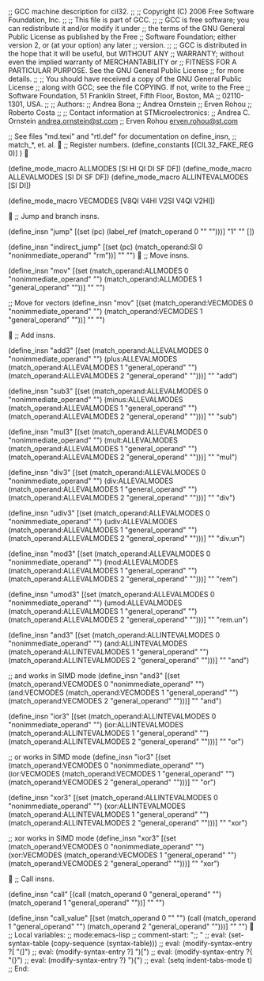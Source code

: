 ;; GCC machine description for cil32.
;;
;;    Copyright (C) 2006 Free Software Foundation, Inc.
;;
;; This file is part of GCC.
;;
;; GCC is free software; you can redistribute it and/or modify it under
;; the terms of the GNU General Public License as published by the Free
;; Software Foundation; either version 2, or (at your option) any later
;; version.
;;
;; GCC is distributed in the hope that it will be useful, but WITHOUT ANY
;; WARRANTY; without even the implied warranty of MERCHANTABILITY or
;; FITNESS FOR A PARTICULAR PURPOSE.  See the GNU General Public License
;; for more details.
;;
;; You should have received a copy of the GNU General Public License
;; along with GCC; see the file COPYING.  If not, write to the Free
;; Software Foundation, 51 Franklin Street, Fifth Floor, Boston, MA
;; 02110-1301, USA.
;;
;; Authors:
;;    Andrea Bona
;;    Andrea Ornstein
;;    Erven Rohou
;;    Roberto Costa
;;
;; Contact information at STMicroelectronics:
;; Andrea C. Ornstein   <andrea.ornstein@st.com>
;; Erven Rohou          <erven.rohou@st.com>

;; See files "md.texi" and "rtl.def" for documentation on define_insn,
;; match_*, et. al.

;; Register numbers.
(define_constants
  [(CIL32_FAKE_REG 0)]
)


(define_mode_macro ALLMODES [SI HI QI DI SF DF])
(define_mode_macro ALLEVALMODES [SI DI SF DF])
(define_mode_macro ALLINTEVALMODES [SI DI])

(define_mode_macro VECMODES [V8QI V4HI V2SI V4QI V2HI])


;; Jump and branch insns.

(define_insn "jump"
  [(set (pc)
	(label_ref (match_operand 0 "" "")))]
  "1"
  ""
  [])

(define_insn "indirect_jump"
  [(set (pc) (match_operand:SI 0 "nonimmediate_operand" "rm"))]
  ""
  "")

;; Move insns.

(define_insn "mov<mode>"
  [(set (match_operand:ALLMODES 0 "nonimmediate_operand" "")
	(match_operand:ALLMODES 1 "general_operand" ""))]
  ""
  "")

;; Move for vectors
(define_insn "mov<mode>"
  [(set (match_operand:VECMODES 0 "nonimmediate_operand" "")
	(match_operand:VECMODES 1 "general_operand" ""))]
  ""
  "")


;; Add insns.

(define_insn "add<mode>3"
  [(set (match_operand:ALLEVALMODES 0 "nonimmediate_operand"  "")
	(plus:ALLEVALMODES
	 (match_operand:ALLEVALMODES 1 "general_operand" "")
	 (match_operand:ALLEVALMODES 2 "general_operand" "")))]
  ""
  "add")

(define_insn "sub<mode>3"
  [(set (match_operand:ALLEVALMODES 0 "nonimmediate_operand"  "")
	(minus:ALLEVALMODES
	 (match_operand:ALLEVALMODES 1 "general_operand" "")
	 (match_operand:ALLEVALMODES 2 "general_operand" "")))]
  ""
  "sub")

(define_insn "mul<mode>3"
  [(set (match_operand:ALLEVALMODES 0 "nonimmediate_operand"  "")
	(mult:ALLEVALMODES
	 (match_operand:ALLEVALMODES 1 "general_operand" "")
	 (match_operand:ALLEVALMODES 2 "general_operand" "")))]
  ""
  "mul")

(define_insn "div<mode>3"
  [(set (match_operand:ALLEVALMODES 0 "nonimmediate_operand"  "")
	(div:ALLEVALMODES
	 (match_operand:ALLEVALMODES 1 "general_operand" "")
	 (match_operand:ALLEVALMODES 2 "general_operand" "")))]
  ""
  "div")

(define_insn "udiv<mode>3"
  [(set (match_operand:ALLEVALMODES 0 "nonimmediate_operand"  "")
	(udiv:ALLEVALMODES
	 (match_operand:ALLEVALMODES 1 "general_operand" "")
	 (match_operand:ALLEVALMODES 2 "general_operand" "")))]
  ""
  "div.un")

(define_insn "mod<mode>3"
  [(set (match_operand:ALLEVALMODES 0 "nonimmediate_operand"  "")
	(mod:ALLEVALMODES
	 (match_operand:ALLEVALMODES 1 "general_operand" "")
	 (match_operand:ALLEVALMODES 2 "general_operand" "")))]
  ""
  "rem")

(define_insn "umod<mode>3"
  [(set (match_operand:ALLEVALMODES 0 "nonimmediate_operand"  "")
	(umod:ALLEVALMODES
	 (match_operand:ALLEVALMODES 1 "general_operand" "")
	 (match_operand:ALLEVALMODES 2 "general_operand" "")))]
  ""
  "rem.un")

(define_insn "and<mode>3"
  [(set (match_operand:ALLINTEVALMODES 0 "nonimmediate_operand"  "")
	(and:ALLINTEVALMODES
	 (match_operand:ALLINTEVALMODES 1 "general_operand" "")
	 (match_operand:ALLINTEVALMODES 2 "general_operand" "")))]
  ""
  "and")

;; and works in SIMD mode
(define_insn "and<mode>3"
  [(set (match_operand:VECMODES 0 "nonimmediate_operand"  "")
	(and:VECMODES
	 (match_operand:VECMODES 1 "general_operand" "")
	 (match_operand:VECMODES 2 "general_operand" "")))]
  ""
  "and")

(define_insn "ior<mode>3"
  [(set (match_operand:ALLINTEVALMODES 0 "nonimmediate_operand"  "")
	(ior:ALLINTEVALMODES
	 (match_operand:ALLINTEVALMODES 1 "general_operand" "")
	 (match_operand:ALLINTEVALMODES 2 "general_operand" "")))]
  ""
  "or")

;; or works in SIMD mode
(define_insn "ior<mode>3"
  [(set (match_operand:VECMODES 0 "nonimmediate_operand"  "")
	(ior:VECMODES
	 (match_operand:VECMODES 1 "general_operand" "")
	 (match_operand:VECMODES 2 "general_operand" "")))]
  ""
  "or")

(define_insn "xor<mode>3"
  [(set (match_operand:ALLINTEVALMODES 0 "nonimmediate_operand"  "")
	(xor:ALLINTEVALMODES
	 (match_operand:ALLINTEVALMODES 1 "general_operand" "")
	 (match_operand:ALLINTEVALMODES 2 "general_operand" "")))]
  ""
  "xor")

;; xor works in SIMD mode
(define_insn "xor<mode>3"
  [(set (match_operand:VECMODES 0 "nonimmediate_operand"  "")
	(xor:VECMODES
	 (match_operand:VECMODES 1 "general_operand" "")
	 (match_operand:VECMODES 2 "general_operand" "")))]
  ""
  "xor")


;; Call insns.

(define_insn "call"
  [(call (match_operand 0 "general_operand" "")
         (match_operand 1 "general_operand" ""))]
  ""
  "")

(define_insn "call_value"
  [(set (match_operand 0 "" "")
        (call (match_operand 1 "general_operand" "")
              (match_operand 2 "general_operand" "")))]
  ""
  "")

;; Local variables:
;; mode:emacs-lisp
;; comment-start: ";; "
;; eval: (set-syntax-table (copy-sequence (syntax-table)))
;; eval: (modify-syntax-entry ?[ "(]")
;; eval: (modify-syntax-entry ?] ")[")
;; eval: (modify-syntax-entry ?{ "(}")
;; eval: (modify-syntax-entry ?} "){")
;; eval: (setq indent-tabs-mode t)
;; End:
